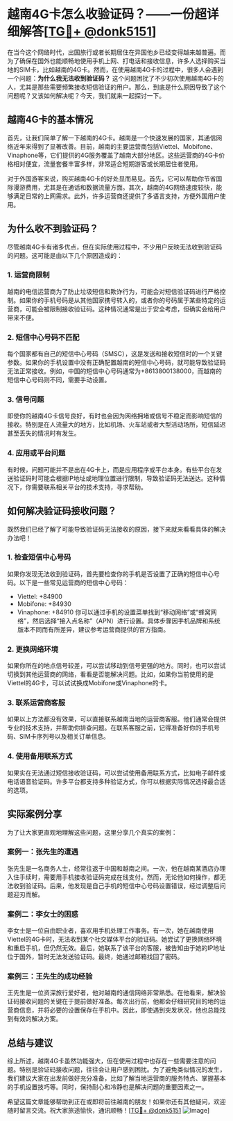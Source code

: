 # 越南4G卡怎么收验证码？——一份超详细解答[[TG💪+ @donk5151](https://t.me/s/donk5151)]

在当今这个网络时代，出国旅行或者长期居住在异国他乡已经变得越来越普遍。而为了确保在国外也能顺畅地使用手机上网、打电话和接收信息，许多人选择购买当地的SIM卡，比如越南的4G卡。然而，在使用越南4G卡的过程中，很多人会遇到一个问题：**为什么我无法收到验证码？** 这个问题困扰了不少初次使用越南4G卡的人，尤其是那些需要频繁接收短信验证的用户。那么，到底是什么原因导致了这个问题呢？又该如何解决呢？今天，我们就来一起探讨一下。

## 越南4G卡的基本情况

首先，让我们简单了解一下越南的4G卡。越南是一个快速发展的国家，其通信网络近年来得到了显著改善。目前，越南的主要运营商包括Viettel、Mobifone、Vinaphone等，它们提供的4G服务覆盖了越南大部分地区。这些运营商的4G卡价格相对便宜，流量套餐丰富多样，非常适合短期游客或长期居住者使用。

对于外国游客来说，购买越南4G卡的好处显而易见。首先，它可以帮助你节省国际漫游费用，尤其是在通话和数据流量方面。其次，越南的4G网络速度较快，能够满足日常的上网需求。此外，许多运营商还提供了多语言支持，方便外国用户使用。

## 为什么收不到验证码？

尽管越南4G卡有诸多优点，但在实际使用过程中，不少用户反映无法收到验证码的问题。这可能是由以下几个原因造成的：

### 1. **运营商限制**
   越南的电信运营商为了防止垃圾短信和欺诈行为，可能会对短信验证码进行严格控制。如果你的手机号码是从其他国家携号转入的，或者你的号码属于某些特定的运营商，可能会被限制接收验证码。这种情况通常是出于安全考虑，但确实会给用户带来不便。

### 2. **短信中心号码不匹配**
   每个国家都有自己的短信中心号码（SMSC），这是发送和接收短信时的一个关键参数。如果你的手机设置中没有正确配置越南的短信中心号码，就可能导致验证码无法正常接收。例如，中国的短信中心号码通常为+8613800138000，而越南的短信中心号码则不同，需要手动设置。

### 3. **信号问题**
   即使你的越南4G卡信号良好，有时也会因为网络拥堵或信号不稳定而影响短信的接收。特别是在人流量大的地方，比如机场、火车站或者大型活动场所，短信延迟甚至丢失的情况时有发生。

### 4. **应用或平台问题**
   有时候，问题可能并不是出在4G卡上，而是应用程序或平台本身。有些平台在发送验证码时可能会根据IP地址或地理位置进行限制，导致验证码无法送达。这种情况下，你需要联系相关平台的技术支持，寻求帮助。

## 如何解决验证码接收问题？

既然我们已经了解了可能导致验证码无法接收的原因，接下来就来看看具体的解决办法吧！

### 1. **检查短信中心号码**
   如果你发现无法收到验证码，首先要检查你的手机是否设置了正确的短信中心号码。以下是一些常见运营商的短信中心号码：
   - Viettel: +84900
   - Mobifone: +84930
   - Vinaphone: +84910
   你可以通过手机的设置菜单找到“移动网络”或“蜂窝网络”，然后选择“接入点名称”（APN）进行设置。具体步骤因手机品牌和系统版本不同而有所差异，建议参考运营商提供的官方指南。

### 2. **更换网络环境**
   如果你所在的地点信号较差，可以尝试移动到信号更强的地方。同时，也可以尝试切换到其他运营商的网络，看看是否能解决问题。比如，如果你当前使用的是Viettel的4G卡，可以试试换成Mobifone或Vinaphone的卡。

### 3. **联系运营商客服**
   如果以上方法都没有效果，可以直接联系越南当地的运营商客服。他们通常会提供专业的技术支持，并帮助你排查问题。在联系客服之前，记得准备好你的手机号码、SIM卡序列号以及相关订单信息。

### 4. **使用备用联系方式**
   如果实在无法通过短信接收验证码，可以尝试使用备用联系方式，比如电子邮件或电话语音验证码。许多平台都支持多种验证方式，你可以根据实际情况选择最合适的选项。

## 实际案例分享

为了让大家更直观地理解这些问题，这里分享几个真实的案例：

### 案例一：张先生的遭遇
张先生是一名商务人士，经常往返于中国和越南之间。一次，他在越南某酒店办理入住手续时，需要用手机接收验证码完成在线支付。然而，无论他如何操作，都无法收到验证码。后来，他发现是自己手机的短信中心号码设置错误，经过调整后问题迎刃而解。

### 案例二：李女士的困惑
李女士是一位自由职业者，喜欢用手机处理工作事务。有一次，她在越南使用Viettel的4G卡时，无法收到某个社交媒体平台的验证码。她尝试了更换网络环境和重启手机，但仍然无效。最后，她联系了该平台的客服，被告知由于她的IP地址位于国外，暂时无法发送验证码。最终，她通过邮箱找回了密码。

### 案例三：王先生的成功经验
王先生是一位资深旅行爱好者，他对越南的通信网络非常熟悉。在他看来，解决验证码接收问题的关键在于提前做好准备。每次出行前，他都会仔细研究目的地的运营商信息，并将必要的设置保存在手机中。因此，即使遇到突发状况，他也总能找到有效的解决方案。

## 总结与建议

综上所述，越南4G卡虽然功能强大，但在使用过程中也存在一些需要注意的问题。特别是验证码接收问题，往往会让用户感到困扰。为了避免类似情况的发生，我们建议大家在出发前做好充分准备，比如了解当地运营商的服务特点、掌握基本的手机设置技巧等。同时，保持耐心和冷静也是解决问题的重要因素之一。

希望这篇文章能够帮助到正在或即将前往越南的朋友！如果你还有其他疑问，欢迎随时留言交流。祝大家旅途愉快，通讯顺畅！[[TG💪+ @donk5151](https://t.me/s/donk5151) ![Image](https://i.postimg.cc/rwNCRYN7/Snipaste-2025-04-30-17-27-05.png)]